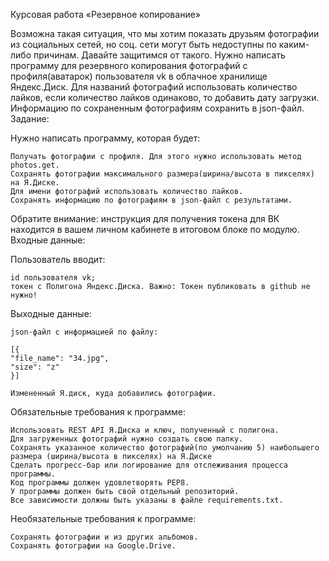 Курсовая работа «Резервное копирование»

Возможна такая ситуация, что мы хотим показать друзьям фотографии из социальных сетей, но соц. сети могут быть недоступны по каким-либо причинам. Давайте защитимся от такого.
Нужно написать программу для резервного копирования фотографий с профиля(аватарок) пользователя vk в облачное хранилище Яндекс.Диск.
Для названий фотографий использовать количество лайков, если количество лайков одинаково, то добавить дату загрузки.
Информацию по сохраненным фотографиям сохранить в json-файл.
Задание:

Нужно написать программу, которая будет:

    Получать фотографии с профиля. Для этого нужно использовать метод photos.get.
    Сохранять фотографии максимального размера(ширина/высота в пикселях) на Я.Диске.
    Для имени фотографий использовать количество лайков.
    Сохранять информацию по фотографиям в json-файл с результатами.

Обратите внимание: инструкция для получения токена для ВК находится в вашем личном кабинете в итоговом блоке по модулю.
Входные данные:

Пользователь вводит:

    id пользователя vk;
    токен с Полигона Яндекс.Диска. Важно: Токен публиковать в github не нужно!

Выходные данные:

    json-файл с информацией по файлу:

    [{
    "file_name": "34.jpg",
    "size": "z"
    }]

    Измененный Я.диск, куда добавились фотографии. ​ ​

Обязательные требования к программе:

    Использовать REST API Я.Диска и ключ, полученный с полигона.
    Для загруженных фотографий нужно создать свою папку.
    Сохранять указанное количество фотографий(по умолчанию 5) наибольшего размера (ширина/высота в пикселях) на Я.Диске
    Сделать прогресс-бар или логирование для отслеживания процесса программы.
    Код программы должен удовлетворять PEP8.
    У программы должен быть свой отдельный репозиторий.
    Все зависимости должны быть указаны в файле requiremеnts.txt. ​

Необязательные требования к программе:

    Сохранять фотографии и из других альбомов.
    Сохранять фотографии на Google.Drive.

